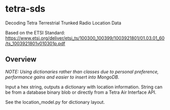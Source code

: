 # tetra-sds
Decoding Tetra Terrestrial Trunked Radio Location Data

Based on the ETSI Standard:
https://www.etsi.org/deliver/etsi_ts/100300_100399/1003921801/01.03.01_60/ts_1003921801v010301p.pdf

## Overview
*NOTE: Using dictionaries rather than classes due to personal preference, performance gains and easier to insert into MongoDB.*

Input a hex string, outputs a dictionary with location information. String can be from a database binary blob or directly from a Tetra Air Interface API.

See the location_model.py for dictionary layout.

